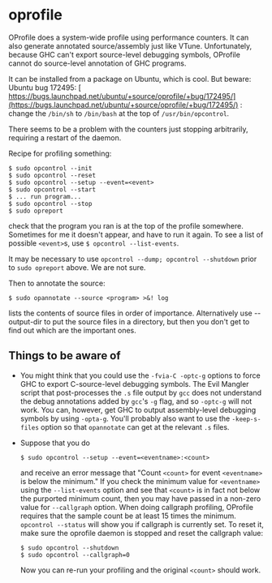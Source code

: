 # oprofile


OProfile does a system-wide profile using performance counters.  It can also generate annotated source/assembly just like VTune.  Unfortunately, because GHC can't export source-level debugging symbols, OProfile cannot do source-level annotation of GHC programs.


It can be installed from a package on Ubuntu, which is cool.  But beware: Ubuntu bug 172495: [ https://bugs.launchpad.net/ubuntu/+source/oprofile/+bug/172495/](https://bugs.launchpad.net/ubuntu/+source/oprofile/+bug/172495/) : change the `/bin/sh` to `/bin/bash` at the top of `/usr/bin/opcontrol`.


There seems to be a problem with the counters just stopping arbitrarily, requiring a restart of the daemon.


Recipe for profiling something:

```wiki
$ sudo opcontrol --init
$ sudo opcontrol --reset
$ sudo opcontrol --setup --event=<event>
$ sudo opcontrol --start
$ ... run program...
$ sudo opcontrol --stop
$ sudo opreport
```


check that the program you ran is at the top of the profile somewhere.  Sometimes for me it doesn't appear, and have to run it again.  To see a list of possible `<event>`s, use `$ opcontrol --list-events`.


It may be necessary to use `opcontrol --dump; opcontrol --shutdown` prior to `sudo opreport` above.  We are not sure.


Then to annotate the source:

```wiki
$ sudo opannotate --source <program> >&! log
```


lists the contents of source files in order of importance.  Alternatively use --output-dir to put the source files in a directory, but then 
you don't get to find out which are the important ones.

## Things to be aware of

- You might think that you could use the `-fvia-C -optc-g` options to force GHC to export C-source-level debugging symbols.  The Evil Mangler script that post-processes the `.s` file output by `gcc` does not understand the debug annotations added by `gcc`'s `-g` flag, and so `-optc-g` will not work.  You can, however, get GHC to output assembly-level debugging symbols by using `-opta-g`.  You'll probably also want to use the `-keep-s-files` option so that `opannotate` can get at the relevant `.s` files.

- Suppose that you do 

  ```wiki
  $ sudo opcontrol --setup --event=<eventname>:<count>
  ```

  and receive an error message that "Count `<count>` for event `<eventname>` is below the minimum."  If you check the minimum value for
  `<eventname>` using the `--list-events` option and see that `<count>` is in fact not below the purported minimum count, then you may have passed
  in a non-zero value for `--callgraph` option.  When doing callgraph profiling, OProfile requires that the sample count be at least 15 times the
  minimum.
  `opcontrol --status` will show you if callgraph is currently set.  To reset it, make sure the oprofile daemon is stopped and reset the callgraph
  value:

  ```wiki
  $ sudo opcontrol --shutdown
  $ sudo opcontrol --callgraph=0
  ```

  Now you can re-run your profiling and the original `<count>` should work.
